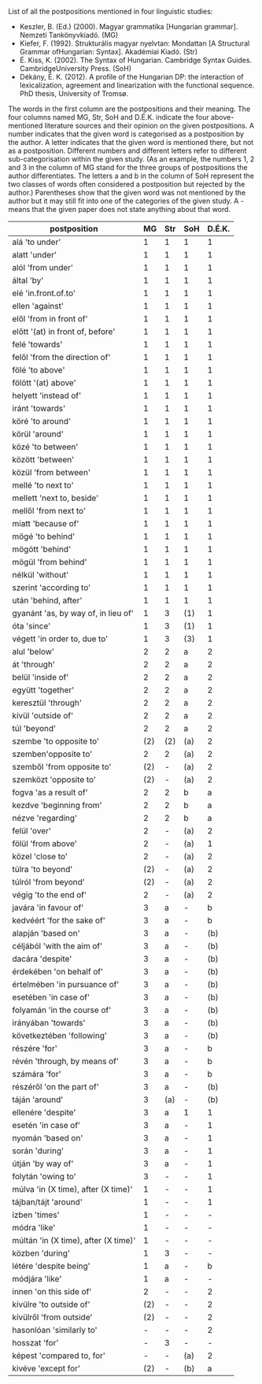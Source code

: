 List of all the postpositions mentioned in four linguistic studies: 
- Keszler, B. (Ed.) (2000). Magyar grammatika \[Hungarian grammar\]. Nemzeti Tankönyvkiadó. (MG)
- Kiefer, F. (1992). Strukturális magyar nyelvtan: Mondattan \[A Structural Grammar ofHungarian: Syntax\]. Akadémiai Kiadó. (Str)
- É. Kiss, K. (2002). The Syntax of Hungarian. Cambridge Syntax Guides. CambridgeUniversity Press. (SoH)
- Dékány, É. K. (2012). A profile of the Hungarian DP: the interaction of lexicalization, agreement and linearization with the functional sequence. PhD thesis, University of Tromsø.  

The words in the first column are the postpositions and their meaning. The four columns named MG, Str, SoH and D.É.K. indicate the four above-mentioned literature sources and their opinion on the given postpositions. A number indicates that the given word is categorised as a postposition by the author. A letter indicates that the given word is mentioned there, but not as a postposition. Different numbers and different letters refer to different sub-categorisation within the given study. (As an example, the numbers 1, 2 and 3 in the column of MG stand for the three groups of postpositions the author differentiates. The letters a and b in the column of SoH represent the two classes of words often considered a postposition but rejected by the author.) Parentheses show that the given word was not mentioned by the author but it may still fit into one of the categories of the given study. A - means that the given paper does not state anything about that word.

| postposition| MG | Str | SoH | D.É.K. |
| ---- |----| ----- | ----- | ------ |
|alá 'to under'    | 1   | 1   | 1   | 1  |
|	alatt 'under' | 1   | 1   | 1   | 1   |  
|	alól 'from under' | 1   | 1   | 1   | 1  |
|	által 'by'  | 1   | 1   | 1   | 1  |
|	elé 'in.front.of.to' | 1   | 1   | 1   | 1    | 
|	ellen 'against'    | 1   | 1   | 1   | 1    |
|	elől 'from in front of'      | 1   | 1   | 1   | 1      | 
|	előtt '(at) in front of, before'    | 1   | 1   | 1   | 1    |
|	felé   'towards'   | 1   | 1   | 1   | 1   |
|	felől 'from the direction of'     | 1   | 1   | 1   | 1    |
|	fölé 'to above'     | 1   | 1   | 1   | 1     |
|	fölött  '(at) above'  | 1   | 1   | 1   | 1     |
|	helyett 'instead of'  | 1   | 1   | 1   | 1   |
|	iránt 'towards'    | 1   | 1   | 1   | 1   |
|	köré 'to around'     | 1   | 1   | 1   | 1   |
|	körül 'around' | 1 | 1 | 1 | 1 |
| közé 'to between' | 1 | 1 | 1 | 1 |
|  között 'between' | 1 | 1 | 1 | 1|
|  közül 'from between' | 1 | 1 | 1 | 1|
| mellé 'to next to' | 1   | 1   | 1   | 1  |
|  mellett 'next to, beside' | 1   | 1   | 1   | 1   |
| mellől 'from next to' | 1   | 1   | 1   | 1 |
| miatt   'because of' | 1   | 1   | 1   | 1 |
|  mögé    'to behind' | 1   | 1   | 1   | 1  |
| mögött  'behind' | 1   | 1   | 1   | 1 |
| mögül   'from behind' | 1   | 1   | 1   | 1  |
|  nélkül  'without' | 1   | 1   | 1   | 1  |
|  szerint 'according to'  | 1   | 1   | 1   | 1 |
|  után 'behind, after'    | 1   | 1   | 1   | 1 |  
| gyanánt 'as, by way of, in lieu of'  | 1   | 3   | (1) | 1    |
|  óta  'since'    | 1   | 3   | (1) | 1 |
| végett 'in order to, due to' | 1   | 3   | (3) | 1  |
|	alul 'below' | 2   | 2   | a   | 2  |
|	át 'through'   | 2   | 2   | a   | 2    |
| belül 'inside of' | 2   | 2   | a   | 2   |
|	 együtt 'together' | 2   | 2   | a   | 2  |  
|	 keresztül 'through' | 2   | 2   | a   | 2    |
|	 kívül  'outside of'   | 2   | 2   | a   | 2   | 
|   túl 'beyond'      | 2   | 2   | a   | 2 |
|  szembe 'to opposite to'  | (2) |  (2)  | (a) | 2 |
|   szemben'opposite to'  | 2   |  2   | (a) | 2   |
|   szemből 'from opposite to'   | (2) |  -   | (a) | 2 |
| szemközt 'opposite to'     | (2) |  -   | (a) | 2  |
|  fogva 'as a result of'    | 2   | 2   | b   | a   |
| kezdve 'beginning from'   | 2   | 2   | b   | a   |
|  nézve   'regarding'      | 2   | 2   | b   | a |
|  felül 'over'    | 2   |  -   | (a) | 2    |
|	fölül  'from above'   | 2   |  -   | (a) | 1     |
|    közel 'close to' | 2 | - | (a) | 2 |
|  túlra 'to beyond'    | (2) |   -  | (a) | 2 |
|  túlról 'from beyond'   | (2) |  -   | (a) | 2  |
|  végig 'to the end of'   | 2   |   -  | (a) | 2 |
|   javára 'in favour of'    | 3   | a   | - | b     |
|	kedvéért 'for the sake of' | 3   | a   | - | b    |
|	  alapján 'based on' | 3   | a   | -   | (b)  |
|	céljából 'with the aim of' | 3   | a   | -   | (b)  | 
|	dacára 'despite' | 3 | a | - | (b) |
|	érdekében 'on behalf of' | 3 | a | - | (b) |
|	értelmében 'in pursuance of' | 3 | a | - | (b) |
|	esetében 'in case of' | 3 | a | - | (b) |
|	folyamán 'in the course of' | 3 | a | - | (b) |
|	irányában 'towards' | 3 | a | - | (b) |
|	 következtében 'following' | 3 | a | - | (b) |
|	  részére 'for' | 3   | a   | -   | b  |
|	   révén  'through, by means of'  | 3   | a   | -   | b |
|	  számára 'for'      | 3   | a   | -   | b  |
|	  részéről 'on the part of' | 3 | a  | - | (b) |
|	  táján 'around' | 3 | (a) | - | (b) |
|	  ellenére 'despite' | 3   | a   | 1   | 1    |
|	  esetén 'in case of'   | 3   | a   | -   | 1     |
|	  nyomán 'based on'   | 3   | a   | -   | 1 |
|	   során 'during'    | 3   | a   | -   | 1 |
|	  útján 'by way of'    | 3   | a   | -   | 1  |
|	folytán 'owing to'  | 3   |   -  | -   | 1   |
|	  múlva   'in (X time), after (X time)' | 1   |  -   | -   | 1  |
|	 tájban/tájt 'around' | 1   |   -  | -   | 1  |
|	 ízben 'times'     | 1   |  -   | - | -   |
|	   módra  'like'  | 1   |  -   | -   | -|
|	  múltán 'in (X time), after (X time)'  | 1   |  -   | -   | - |
|	   közben 'during' | 1 | 3 | - |- |
|	  létére 'despite being' | 1 | a | - | b|
|	  módjára      'like' | 1   | a   | -   | - |
|	  innen 'on this side of'     | 2   |  -   | -   | 2 |
|	  kívülre 'to outside of'  | (2) |  -   |  -   | 2   |
|	kívülről 'from outside' | (2) |  -   | -   | 2     |   
|	hasonlóan 'similarly to' |  -   |  -   | -   | 2   |
|	hosszat 'for'  |  -   | 3   | -   | -    |
|	képest 'compared to, for'    | - | - | (a) | 2   |
|	kivéve 'except for'   | (2) | -  | (b) | a   |



